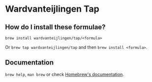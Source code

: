 # Wardvanteijlingen Tap

## How do I install these formulae?

`brew install wardvanteijlingen/tap/<formula>`

Or `brew tap wardvanteijlingen/tap` and then `brew install <formula>`.

## Documentation

`brew help`, `man brew` or check [Homebrew's documentation](https://docs.brew.sh).
